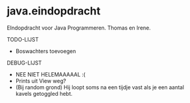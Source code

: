 java.eindopdracht
=================

EIndopdracht voor Java Programmeren. Thomas en Irene.

TODO-LIJST

- Boswachters toevoegen

DEBUG-LIJST

- NEE NIET HELEMAAAAAL :(
- Prints uit View weg?
- (Bij random grond) Hij loopt soms na een tijdje vast als je een aantal kavels getoggled hebt.
